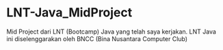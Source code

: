 # LNT-Java_MidProject
 
Mid Project dari LNT (Bootcamp) Java yang telah saya kerjakan.
LNT Java ini diselenggarakan oleh BNCC (Bina Nusantara Computer Club)
